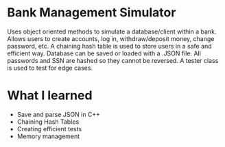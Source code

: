 # Bank Management Simulator
Uses object oriented methods to simulate a database/client within a bank. Allows users to create accounts, log in, withdraw/deposit money, change password, etc. A chaining hash table is used to store users in a safe and efficient way. Database can be saved or loaded with a .JSON file. All passwords and SSN are hashed so they cannot be reversed. A tester class is used to test for edge cases.

# What I learned
- Save and parse JSON in C++
- Chaining Hash Tables
- Creating efficient tests
- Memory management
